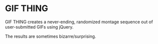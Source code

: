 # GIF THING
GIF THING creates a never-ending, randomized montage sequence out of user-submitted GIFs using jQuery.

The results are sometimes bizarre/surprising.